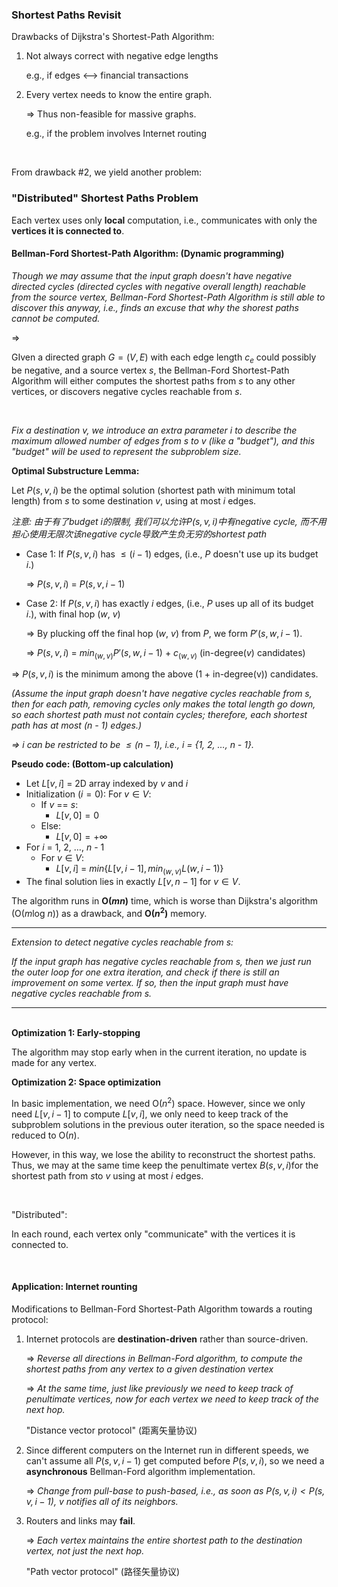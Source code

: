 ### Shortest Paths Revisit

Drawbacks of Dijkstra's Shortest-Path Algorithm:

1. Not always correct with negative edge lengths

   e.g., if edges <—> financial transactions

2. Every vertex needs to know the entire graph.

   => Thus non-feasible for massive graphs.

   e.g., if the problem involves Internet routing

<br>

From drawback #2, we yield another problem:

### "Distributed" Shortest Paths Problem

Each vertex uses only **local** computation, i.e., communicates with only the **vertices it is connected to**.

#### Bellman-Ford Shortest-Path Algorithm: (Dynamic programming)

*Though we may assume that the input graph doesn't have negative directed cycles (directed cycles with negative overall length) reachable from the source vertex, Bellman-Ford Shortest-Path Algorithm is still able to discover this anyway, i.e., finds an excuse that why the shorest paths cannot be computed.*

=>

GIven a directed graph $G=(V,E)$ with each edge length $c_e$ could possibly be negative, and a source vertex $s$, the Bellman-Ford Shortest-Path Algorithm will either computes the shortest paths from $s$ to any other vertices, or discovers negative cycles reachable from $s$.

<br>

*Fix a destination $v$, we introduce an extra parameter $i$ to describe the maximum allowed number of edges from $s$ to $v$ (like a "budget"), and this "budget" will be used to represent the subproblem size.*

**Optimal Substructure Lemma:**

Let $P(s, v, i)$ be the optimal solution (shortest path with minimum total length) from $s$ to some destination $v$, using at most $i$ edges.

*注意: 由于有了budget $i$的限制, 我们可以允许$P(s, v, i)$中有negative cycle, 而不用担心使用无限次该negative cycle导致产生负无穷的shortest path*

* Case 1: If $P(s, v, i)$ has $\le (i-1)$ edges, (i.e., $P$ doesn't use up its budget $i$.)

  => $P(s, v, i) \ = \ P(s, v, i-1)$

* Case 2: If $P(s, v, i)$ has exactly $i$ edges, (i.e., $P$ uses up all of its budget $i$.), with final hop ($w$, $v$)

  => By plucking off the final hop ($w$, $v$) from $P$, we form $P'(s, w, i-1)$.

  => $P(s, v, i) \ = \ min_{(w, v)} {P'(s, w, i-1)}$ + $c_{(w, v)}$   (in-degree($v$) candidates)

=> $P(s, v, i)$ is the minimum among the above (1 + in-degree(v)) candidates.

*(Assume the input graph doesn't have negative cycles reachable from $s$, then for each path, removing cycles only makes the total length go down, so each shortest path must not contain cycles; therefore, each shortest path has at most ($n$ - 1) edges.)*

*=> $i$ can be restricted to be $\le (n-1)$, i.e., $i$ = {1, 2, …, $n$ - 1}.*

**Pseudo code: (Bottom-up calculation)**

* Let $L[v, i]$ = 2D array indexed by $v$ and $i$
* Initialization ($i = 0$): For $v \in V$:
  * If $v$ == $s$:
    * $L[v, 0] = 0$
  * Else:
    * $L[v, 0] = +\infty$
* For $i$ = 1, 2, …, $n$ - 1
  * For $v \in V$:
    * $L[v, i] \ = \ min\{L[v, i-1], min_{(w, v)}L(w, i-1)\}$
* The final solution lies in exactly $L[v, n-1]$ for $v \in V$.

The algorithm runs in **O($m$$n$)** time, which is worse than Dijkstra's algorithm (O($m$log $n$)) as a drawback, and **O($n^2$)** memory.

------

*Extension to detect negative cycles reachable from $s$:*

*If the input graph has negative cycles reachable from $s$, then we just run the outer loop for one extra iteration, and check if there is still an improvement on some vertex. If so, then the input graph must have negative cycles reachable from $s$.*

------

<br>**Optimization 1: Early-stopping**

The algorithm may stop early when in the current iteration, no update is made for any vertex.

**Optimization 2: Space optimization**

In basic implementation, we need O($n^2$) space. However, since we only need $L[v, i-1]$ to compute $L[v, i]$, we only need to keep track of the subproblem solutions in the previous outer iteration, so the space needed is reduced to O($n$).

However, in this way, we lose the ability to reconstruct the shortest paths. Thus, we may at the same time keep the penultimate vertex $B(s, v, i)​$ for the shortest path from $s​$ to $v​$ using at most $i​$ edges.

<br>

"Distributed":

In each round, each vertex only "communicate" with the vertices it is connected to.

<br>

#### Application: Internet rounting

Modifications to Bellman-Ford Shortest-Path Algorithm towards a routing protocol:

1. Internet protocols are **destination-driven** rather than source-driven.

   => *Reverse all directions in Bellman-Ford algorithm, to compute the shortest paths from any vertex to a given destination vertex*

   => *At the same time, just like previously we need to keep track of penultimate vertices, now for each vertex we need to keep track of the next hop.*

   "Distance vector protocol" (距离矢量协议)

2. Since different computers on the Internet run in different speeds, we can't assume all $P(s, v, i - 1)$ get computed before $P(s, v, i)$, so we need a **asynchronous** Bellman-Ford algorithm implementation.

   => *Change from pull-base to push-based, i.e., as soon as $P(s, v, i) \lt P(s, v, i - 1)$, $v$ notifies all of its neighbors.*

3. Routers and links may **fail**.

   => *Each vertex maintains the entire shortest path to the destination vertex, not just the next hop.*

   "Path vector protocol" (路径矢量协议)


